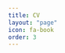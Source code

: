 ```yaml
---
title: CV
layout: "page"
icon: fa-book
order: 3
---
```


<object data="assets/cv/CV.pdf" width="1200" height="1200" type='application/pdf'/>